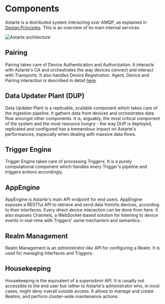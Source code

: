 # Components

Astarte is a distributed system interacting over AMQP, as explained in [Design Principles](010-design_principles.html). This is an overview of its main internal services.

![Astarte architecture](assets/astarte-architecture.svg)

## Pairing

Pairing takes care of Device Authentication and Authorization. It interacts with Astarte's CA and orchestrates the way devices connect and interact with Transports. It also handles Device Registration. Agent, Device and Pairing interaction is described in detail [here](050-pairing_mechanism.html).

## Data Updater Plant (DUP)

Data Updater Plant is a replicable, scalable component which takes care of the ingestion pipeline. It gathers data from devices and orchestrates data flow amongst other components. It is, arguably, the most critical component of the system and the most resource hungry - the way DUP is deployed, replicated and configured has a tremendous impact on Astarte's performances, especially when dealing with massive data flows.

## Trigger Engine

Trigger Engine takes care of processing Triggers. It is a purely computational component which handles every Trigger's pipeline and triggers actions accordingly.

## AppEngine

AppEngine is Astarte's main API endpoint for end users. AppEngine exposes a RESTful API to retrieve and send data from/to devices, according to their interfaces. Every direct device interaction can be done from here. It also exposes Channels, a WebSocket-based solution for listening to device events in real-time with Triggers' same mechanism and semantics.

## Realm Management

Realm Management is an *administrator-like* API for configuring a Realm. It is used for managing Interfaces and Triggers.

## Housekeeping

Housekeeping is the equivalent of a *superadmin* API. It is usually not accessible to the end user but rather to Astarte's administrator who, in most cases, might deny overall outside access. It allows to manage and create Realms, and perform cluster-wide maintenance actions.
